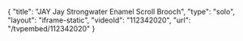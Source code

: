 {
    "title": "JAY Jay Strongwater Enamel Scroll Brooch",
    "type": "solo",
    "layout": "iframe-static",
    "videoId": "112342020",
    "url": "\/tvpembed\/112342020"
}